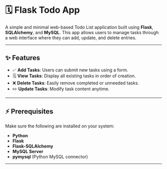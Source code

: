 # 🗓️ Flask Todo App

A simple and minimal web-based Todo List application built using **Flask**, **SQLAlchemy**, and **MySQL**. This app allows users to manage tasks through a web interface where they can add, update, and delete entries.

---

## ✨ Features

- ✅ **Add Tasks**: Users can submit new tasks using a form.
- 🗒️ **View Tasks**: Display all existing tasks in order of creation.
- ❌ **Delete Tasks**: Easily remove completed or unneeded tasks.
- ✏️ **Update Tasks**: Modify task content anytime.

---

## ⚡ Prerequisites

Make sure the following are installed on your system:

- **Python**
- **Flask**
- **Flask-SQLAlchemy**
- **MySQL Server**
- **pymysql** (Python MySQL connector)

---